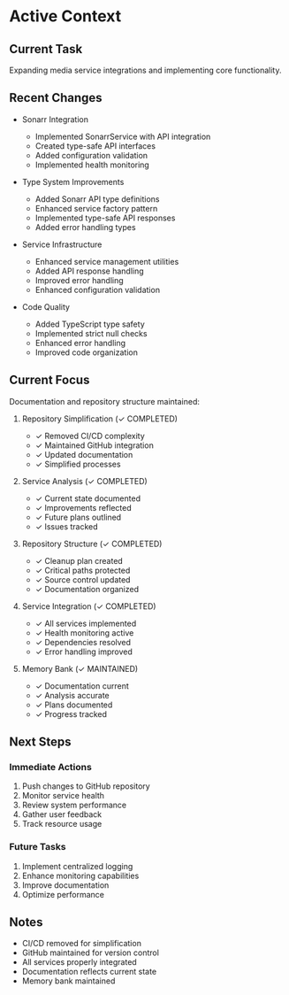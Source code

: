 # Active Context

## Current Task
Expanding media service integrations and implementing core functionality.

## Recent Changes
- Sonarr Integration
  * Implemented SonarrService with API integration
  * Created type-safe API interfaces
  * Added configuration validation
  * Implemented health monitoring

- Type System Improvements
  * Added Sonarr API type definitions
  * Enhanced service factory pattern
  * Implemented type-safe API responses
  * Added error handling types

- Service Infrastructure
  * Enhanced service management utilities
  * Added API response handling
  * Improved error handling
  * Enhanced configuration validation

- Code Quality
  * Added TypeScript type safety
  * Implemented strict null checks
  * Enhanced error handling
  * Improved code organization

## Current Focus
Documentation and repository structure maintained:

1. Repository Simplification (✓ COMPLETED)
   - ✓ Removed CI/CD complexity
   - ✓ Maintained GitHub integration
   - ✓ Updated documentation
   - ✓ Simplified processes

2. Service Analysis (✓ COMPLETED)
   - ✓ Current state documented
   - ✓ Improvements reflected
   - ✓ Future plans outlined
   - ✓ Issues tracked

3. Repository Structure (✓ COMPLETED)
   - ✓ Cleanup plan created
   - ✓ Critical paths protected
   - ✓ Source control updated
   - ✓ Documentation organized

4. Service Integration (✓ COMPLETED)
   - ✓ All services implemented
   - ✓ Health monitoring active
   - ✓ Dependencies resolved
   - ✓ Error handling improved

5. Memory Bank (✓ MAINTAINED)
   - ✓ Documentation current
   - ✓ Analysis accurate
   - ✓ Plans documented
   - ✓ Progress tracked

## Next Steps

### Immediate Actions
1. Push changes to GitHub repository
2. Monitor service health
3. Review system performance
4. Gather user feedback
5. Track resource usage

### Future Tasks
1. Implement centralized logging
2. Enhance monitoring capabilities
3. Improve documentation
4. Optimize performance

## Notes
- CI/CD removed for simplification
- GitHub maintained for version control
- All services properly integrated
- Documentation reflects current state
- Memory bank maintained